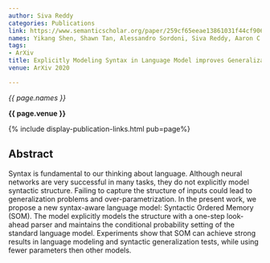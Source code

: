 ```yaml
---
author: Siva Reddy
categories: Publications
link: https://www.semanticscholar.org/paper/259cf65eeae13861031f44cf906d43b155192b10
names: Yikang Shen, Shawn Tan, Alessandro Sordoni, Siva Reddy, Aaron C. Courville
tags:
- ArXiv
title: Explicitly Modeling Syntax in Language Model improves Generalization
venue: ArXiv 2020

---
```


*{{ page.names }}*

**{{ page.venue }}**

{% include display-publication-links.html pub=page%}

## Abstract

Syntax is fundamental to our thinking about language. Although neural networks are very successful in many tasks, they do not explicitly model syntactic structure. Failing to capture the structure of inputs could lead to generalization problems and over-parametrization. In the present work, we propose a new syntax-aware language model: Syntactic Ordered Memory (SOM). The model explicitly models the structure with a one-step look-ahead parser and maintains the conditional probability setting of the standard language model. Experiments show that SOM can achieve strong results in language modeling and syntactic generalization tests, while using fewer parameters then other models.